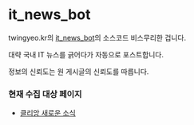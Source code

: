 # it_news_bot

twingyeo.kr의 [it_news_bot](https://twingyeo.kr/@INB)의 소스코드 비스무리한 겁니다.

대략 국내 IT 뉴스를 긁어다가 자동으로 포스트합니다.

정보의 신뢰도는 원 게시글의 신뢰도를 따릅니다.

### 현재 수집 대상 페이지

- [클리앙 새로운 소식](https://www.clien.net/service/board/news)
